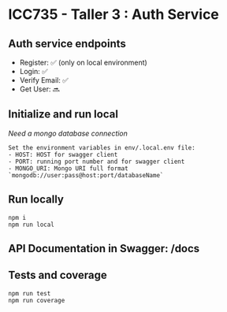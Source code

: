# ICC735 - Taller 3 : Auth Service

## Auth service endpoints

- Register: ✅ (only on local environment)
- Login: ✅
- Verify Email: ✅
- Get User: 🔜

## Initialize and run local

_Need a mongo database connection_

```
Set the environment variables in env/.local.env file:
- HOST: HOST for swagger client
- PORT: running port number and for swagger client
- MONGO_URI: Mongo URI full format `mongodb://user:pass@host:port/databaseName`
```

## Run locally

```
npm i
npm run local
```

## API Documentation in Swagger: /docs

## Tests and coverage

```
npm run test
npm run coverage
```
